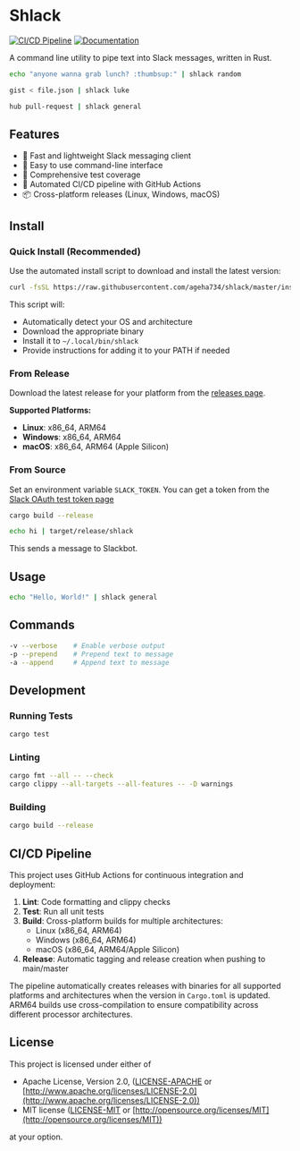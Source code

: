 # Shlack

[![CI/CD Pipeline](https://github.com/ageha734/shlack/actions/workflows/cicd.yml/badge.svg)](https://github.com/ageha734/shlack/actions/workflows/cicd.yml)
[![Documentation](https://github.com/ageha734/shlack/actions/workflows/docs.yml/badge.svg)](https://ageha734.github.io/shlack/)

A command line utility to pipe text into Slack messages, written in Rust.

```bash
echo "anyone wanna grab lunch? :thumbsup:" | shlack random
```

```bash
gist < file.json | shlack luke
```

```bash
hub pull-request | shlack general
```

## Features

- 🚀 Fast and lightweight Slack messaging client
- 🔧 Easy to use command-line interface
- 🧪 Comprehensive test coverage
- 🤖 Automated CI/CD pipeline with GitHub Actions
- 📦 Cross-platform releases (Linux, Windows, macOS)

## Install

### Quick Install (Recommended)

Use the automated install script to download and install the latest version:

```bash
curl -fsSL https://raw.githubusercontent.com/ageha734/shlack/master/install.sh | bash
```

This script will:

- Automatically detect your OS and architecture
- Download the appropriate binary
- Install it to `~/.local/bin/shlack`
- Provide instructions for adding it to your PATH if needed

### From Release

Download the latest release for your platform from the [releases page](https://github.com/ageha734/shlack/releases).

**Supported Platforms:**

- **Linux**: x86_64, ARM64
- **Windows**: x86_64, ARM64
- **macOS**: x86_64, ARM64 (Apple Silicon)

### From Source

Set an environment variable `SLACK_TOKEN`. You can get a token from the [Slack OAuth test token page](https://api.slack.com/docs/oauth-test-tokens)

```bash
cargo build --release
```

```bash
echo hi | target/release/shlack
```

This sends a message to Slackbot.

## Usage

```bash
echo "Hello, World!" | shlack general
```

## Commands

```bash
-v --verbose    # Enable verbose output
-p --prepend    # Prepend text to message
-a --append     # Append text to message
```

## Development

### Running Tests

```bash
cargo test
```

### Linting

```bash
cargo fmt --all -- --check
cargo clippy --all-targets --all-features -- -D warnings
```

### Building

```bash
cargo build --release
```

## CI/CD Pipeline

This project uses GitHub Actions for continuous integration and deployment:

1. **Lint**: Code formatting and clippy checks
2. **Test**: Run all unit tests
3. **Build**: Cross-platform builds for multiple architectures:
   - Linux (x86_64, ARM64)
   - Windows (x86_64, ARM64)
   - macOS (x86_64, ARM64/Apple Silicon)
4. **Release**: Automatic tagging and release creation when pushing to main/master

The pipeline automatically creates releases with binaries for all supported platforms and architectures when the version in `Cargo.toml` is updated. ARM64 builds use cross-compilation to ensure compatibility across different processor architectures.

## License

This project is licensed under either of

- Apache License, Version 2.0, ([LICENSE-APACHE](LICENSE-APACHE) or [http://www.apache.org/licenses/LICENSE-2.0](http://www.apache.org/licenses/LICENSE-2.0))
- MIT license ([LICENSE-MIT](LICENSE-MIT) or [http://opensource.org/licenses/MIT](http://opensource.org/licenses/MIT))

at your option.
